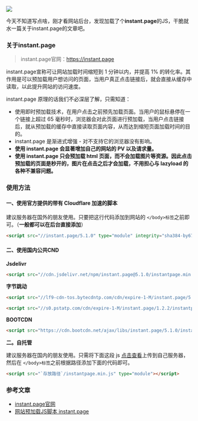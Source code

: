 ![](https://cdn.jsdelivr.net/gh/love2wind/cloudimg/img/3042e6d83bd92e0d9e81f285474e624c.webp)

今天不知道写点啥，刚才看网站后台，发现加载了个**instant.page**的JS，干脆就水一篇关于instant.page的文章吧。

### 关于instant.page

> instant.page官网：https://instant.page

instant.page宣称可让网站加载时间缩短到 1 分钟以内，并提高 1% 的转化率。其作用是可以预加载用户想访问的页面，当用户真正点击链接后，就会直接从缓存中读取，以此提升网站的访问速度。

instant.page 原理的话我们不必深层了解，只需知道：

- 使用即时预加载技术，在用户点击之前预先加载页面。当用户的鼠标悬停在一个链接上超过 65 毫秒时，浏览器会对此页面进行预加载，当用户点击链接后，就从预加载的缓存中直接读取页面内容，从而达到缩短页面加载时间的目的。
- instant.page 是渐进式增强 - 对不支持它的浏览器没有影响。
- **使用 instant.page 会显著增加自己的网站的 PV 以及请求量。**
- **使用 instant.page 只会预加载 html 页面，而不会加载图片等资源。因此点击预加载的页面是秒开的，图片在点击之后才会加载，不用担心与 lazyload 的各种不兼容问题。**

### 使用方法

#### 一、使用官方提供的带有 Cloudflare 加速的脚本

建议服务器在国外的朋友使用。只要把这行代码添加到网站的 `</body>标签`之前即可。（**一般都可以在后台直接添加**）

```html
<script src="//instant.page/5.1.0" type="module" integrity="sha384-by67kQnR+pyfy8yWP4kPO12fHKRLHZPfEsiSXR8u2IKcTdxD805MGUXBzVPnkLHw"></script>
```

#### 二、使用国内公共CND

**Jsdelivr**

```html
<script src="//cdn.jsdelivr.net/npm/instant.page@5.1.0/instantpage.min.js"></script>
```

**字节跳动**

```html
<script src="//lf9-cdn-tos.bytecdntp.com/cdn/expire-1-M/instant.page/5.1.0/instantpage.min.js"></script>
```

```html
<script src="//s0.pstatp.com/cdn/expire-1-M/instant.page/1.2.2/instantpage.min.js" type="application/javascript"></script>
```

**BOOTCDN**

```html
<script src="https://cdn.bootcdn.net/ajax/libs/instant.page/5.1.0/instantpage.min.js"></script>
```

**二。自托管**

建议服务器在国内的朋友使用。只需将下面这段 js [点击查看](https://lf9-cdn-tos.bytecdntp.com/cdn/expire-1-M/instant.page/5.1.0/instantpage.min.js)上传到自己服务器，然后在 `</body>标签`之前根据路径添加下面的代码即可。

```html
<script src="`存放路径`/instantpage.min.js" type="module"></script>
```

### 参考文章

- [instant.page官网](https://instant.page/)
- [网站预加载JS脚本 instant.page ](https://www.zrahh.com/archives/399.html)
